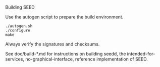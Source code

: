 Building SEED

Use the autogen script to prepare the build environment.

    ./autogen.sh
    ./configure
    make

Always verify the signatures and checksums.

See doc/build-*.md for instructions on building seedd,
the intended-for-services, no-graphical-interface, reference
implementation of SEED.

